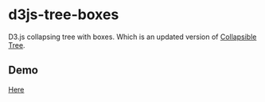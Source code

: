 # d3js-tree-boxes
D3.js collapsing tree with boxes. Which is an updated version of [Collapsible Tree](https://bl.ocks.org/mbostock/4339083).

## Demo
[Here](http://bl.ocks.org/swayvil/b86f8d4941bdfcbfff8f69619cd2f460)
